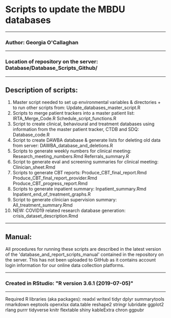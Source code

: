 # Scripts to update the MBDU databases
---
### Author: Georgia O'Callaghan
---
### Location of repository on the server: Database/Database_Scripts_Github/
---
## Description of scripts: 
1. Master script needed to set up environmental variables & directories + to run other scripts from: 
	Update_databases_master_script.R
2. Scripts to merge patient trackers into a master patient list: 
	IRTA_Merge_Code.R
	Schedule_script_functions.R 
3. Script to create clinical, behavioural and treatment databases using information from the master patient tracker, CTDB and SDQ: 
	Database_code.R
4. Script to create DAWBA database & generate lists for deleting old data from server: 
	DAWBA_database_and_deletions.R
5. Scripts to generate weekly numbers for clinical meeting: 
	Research_meeting_numbers.Rmd
	Referrals_summary.R
6. Script to generate eval and screening summaries for clinical meeting: 
	Clinician_sheet.Rmd
7. Scripts to generate CBT reports: 
	Produce_CBT_final_report.Rmd
	Produce_CBT_final_report_provider.Rmd
	Produce_CBT_progress_report.Rmd
8. Scripts to generate inpatient summary: 
	Inpatient_summary.Rmd
	Inpatient_end_of_treatment_graphs.R
9. Script to generate clinician supervision summary: 
	All_treatment_summary.Rmd
10. NEW: COVID19 related research database generation: 
	crisis_dataset_description.Rmd

---
## Manual: 

All procedures for running these scripts are described in the latest version of the 'database_and_report_scripts_manual' contained in the  repository on the server. This has not been uploaded to GitHub as it contains account login information for our online data collection platforms. 

---
### Created in RStudio: "R version 3.6.1 (2019-07-05)"
---
Required R libraries (aka packages): 
readxl
writexl
tidyr
dplyr 
summarytools 
rmarkdown 
eeptools 
openxlsx 
data.table
reshape2
stringr
lubridate
ggplot2
rlang
purrr
tidyverse
knitr
flextable
shiny
kableExtra
chron
ggpubr